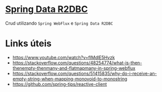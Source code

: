 # [Spring Data R2DBC](https://github.com/spring-projects/spring-data-r2dbc)

Crud utilizando `Spring WebFlux` e `Spring Data R2DBC` 

# Links úteis

- https://www.youtube.com/watch?v=fIMdlE5Hvzk
- https://stackoverflow.com/questions/48254774/what-is-then-thenempty-thenmany-and-flatmapmany-in-spring-webflux
- https://stackoverflow.com/questions/51415835/why-do-i-receive-an-empty-string-when-mapping-monovoid-to-monostring
- https://github.com/spring-tips/reactive-client
